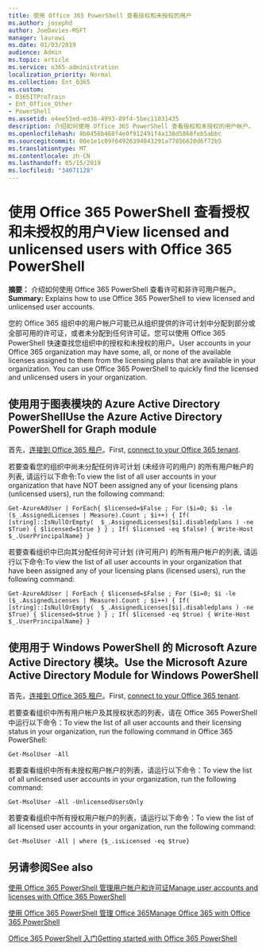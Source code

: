 ```yaml
---
title: 使用 Office 365 PowerShell 查看授权和未授权的用户
ms.author: josephd
author: JoeDavies-MSFT
manager: laurawi
ms.date: 01/03/2019
audience: Admin
ms.topic: article
ms.service: o365-administration
localization_priority: Normal
ms.collection: Ent_O365
ms.custom:
- O365ITProTrain
- Ent_Office_Other
- PowerShell
ms.assetid: e4ee53ed-ed36-4993-89f4-5bec11031435
description: 介绍如何使用 Office 365 PowerShell 查看授权和未授权的用户帐户。
ms.openlocfilehash: 8b0456b468f4e0f912491f4a138d5868feb5abbc
ms.sourcegitcommit: 08e1e1c09f64926394043291a77856620d6f72b5
ms.translationtype: MT
ms.contentlocale: zh-CN
ms.lasthandoff: 05/15/2019
ms.locfileid: "34071128"
---
```

# <a name="view-licensed-and-unlicensed-users-with-office-365-powershell"></a><span data-ttu-id="3d4f6-103">使用 Office 365 PowerShell 查看授权和未授权的用户</span><span class="sxs-lookup"><span data-stu-id="3d4f6-103">View licensed and unlicensed users with Office 365 PowerShell</span></span>

<span data-ttu-id="3d4f6-104">**摘要：** 介绍如何使用 Office 365 PowerShell 查看许可和非许可用户帐户。</span><span class="sxs-lookup"><span data-stu-id="3d4f6-104">**Summary:** Explains how to use Office 365 PowerShell to view licensed and unlicensed user accounts.</span></span>
  
<span data-ttu-id="3d4f6-p101">您的 Office 365 组织中的用户帐户可能已从组织提供的许可计划中分配到部分或全部可用的许可证，或者未分配到任何许可证。您可以使用 Office 365 PowerShell 快速查找您组织中的授权和未授权的用户。</span><span class="sxs-lookup"><span data-stu-id="3d4f6-p101">User accounts in your Office 365 organization may have some, all, or none of the available licenses assigned to them from the licensing plans that are available in your organization. You can use Office 365 PowerShell to quickly find the licensed and unlicensed users in your organization.</span></span>


## <a name="use-the-azure-active-directory-powershell-for-graph-module"></a><span data-ttu-id="3d4f6-107">使用用于图表模块的 Azure Active Directory PowerShell</span><span class="sxs-lookup"><span data-stu-id="3d4f6-107">Use the Azure Active Directory PowerShell for Graph module</span></span>

<span data-ttu-id="3d4f6-108">首先，[连接到 Office 365 租户](connect-to-office-365-powershell.md#connect-with-the-azure-active-directory-powershell-for-graph-module)。</span><span class="sxs-lookup"><span data-stu-id="3d4f6-108">First, [connect to your Office 365 tenant](connect-to-office-365-powershell.md#connect-with-the-azure-active-directory-powershell-for-graph-module).</span></span>
 
<span data-ttu-id="3d4f6-109">若要查看您的组织中尚未分配任何许可计划 (未经许可的用户) 的所有用户帐户的列表, 请运行以下命令:</span><span class="sxs-lookup"><span data-stu-id="3d4f6-109">To view the list of all user accounts in your organization that have NOT been assigned any of your licensing plans (unlicensed users), run the following command:</span></span>
  
```
Get-AzureAdUser | ForEach{ $licensed=$False ; For ($i=0; $i -le ($_.AssignedLicenses | Measure).Count ; $i++) { If( [string]::IsNullOrEmpty(  $_.AssignedLicenses[$i].disabledplans ) -ne $True) { $licensed=$true } } ; If( $licensed -eq $false) { Write-Host $_.UserPrincipalName} }
```

<span data-ttu-id="3d4f6-110">若要查看组织中已向其分配任何许可计划 (许可用户) 的所有用户帐户的列表, 请运行以下命令:</span><span class="sxs-lookup"><span data-stu-id="3d4f6-110">To view the list of all user accounts in your organization that have been assigned any of your licensing plans (licensed users), run the following command:</span></span>
  
```
Get-AzureAdUser | ForEach { $licensed=$False ; For ($i=0; $i -le ($_.AssignedLicenses | Measure).Count ; $i++) { If( [string]::IsNullOrEmpty(  $_.AssignedLicenses[$i].disabledplans ) -ne $True) { $licensed=$true } } ; If( $licensed -eq $true) { Write-Host $_.UserPrincipalName} }
```

## <a name="use-the-microsoft-azure-active-directory-module-for-windows-powershell"></a><span data-ttu-id="3d4f6-111">使用用于 Windows PowerShell 的 Microsoft Azure Active Directory 模块。</span><span class="sxs-lookup"><span data-stu-id="3d4f6-111">Use the Microsoft Azure Active Directory Module for Windows PowerShell</span></span>

<span data-ttu-id="3d4f6-112">首先，[连接到 Office 365 租户](connect-to-office-365-powershell.md#connect-with-the-microsoft-azure-active-directory-module-for-windows-powershell)。</span><span class="sxs-lookup"><span data-stu-id="3d4f6-112">First, [connect to your Office 365 tenant](connect-to-office-365-powershell.md#connect-with-the-microsoft-azure-active-directory-module-for-windows-powershell).</span></span>

<span data-ttu-id="3d4f6-113">若要查看组织中所有用户帐户及其授权状态的列表，请在 Office 365 PowerShell 中运行以下命令：</span><span class="sxs-lookup"><span data-stu-id="3d4f6-113">To view the list of all user accounts and their licensing status in your organization, run the following command in Office 365 PowerShell:</span></span>
  
```
Get-MsolUser -All
```

<span data-ttu-id="3d4f6-114">若要查看组织中所有未授权用户帐户的列表，请运行以下命令：</span><span class="sxs-lookup"><span data-stu-id="3d4f6-114">To view the list of all unlicensed user accounts in your organization, run the following command:</span></span>
  
```
Get-MsolUser -All -UnlicensedUsersOnly
```

<span data-ttu-id="3d4f6-115">若要查看组织中所有授权用户帐户的列表，请运行以下命令：</span><span class="sxs-lookup"><span data-stu-id="3d4f6-115">To view the list of all licensed user accounts in your organization, run the following command:</span></span>
  
```
Get-MsolUser -All | where {$_.isLicensed -eq $true}
```

## <a name="see-also"></a><span data-ttu-id="3d4f6-116">另请参阅</span><span class="sxs-lookup"><span data-stu-id="3d4f6-116">See also</span></span>

[<span data-ttu-id="3d4f6-117">使用 Office 365 PowerShell 管理用户帐户和许可证</span><span class="sxs-lookup"><span data-stu-id="3d4f6-117">Manage user accounts and licenses with Office 365 PowerShell</span></span>](manage-user-accounts-and-licenses-with-office-365-powershell.md)
  
[<span data-ttu-id="3d4f6-118">使用 Office 365 PowerShell 管理 Office 365</span><span class="sxs-lookup"><span data-stu-id="3d4f6-118">Manage Office 365 with Office 365 PowerShell</span></span>](manage-office-365-with-office-365-powershell.md)
  
[<span data-ttu-id="3d4f6-119">Office 365 PowerShell 入门</span><span class="sxs-lookup"><span data-stu-id="3d4f6-119">Getting started with Office 365 PowerShell</span></span>](getting-started-with-office-365-powershell.md)
